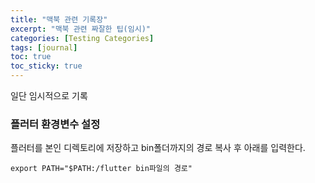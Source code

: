 ```yaml
---
title: "맥북 관련 기록장"
excerpt: "맥북 관련 짜잘한 팁(임시)"
categories: [Testing Categories]
tags: [journal]
toc: true
toc_sticky: true
---
```


일단 임시적으로 기록

### 플러터 환경변수 설정
플러터를 본인 디렉토리에 저장하고 bin폴더까지의 경로 복사 후 아래를 입력한다.
~~~text
export PATH="$PATH:/flutter bin파일의 경로"
~~~